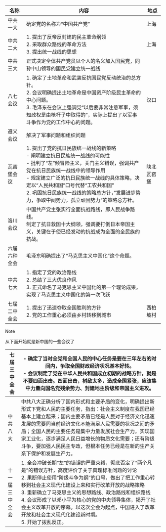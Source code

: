 
|名称|内容|地点|
|---|---|---|
|中共一大|确定党的名称为“中国共产党”|上海|
|中共二大|1. 提出了反帝反封建的民主革命纲领 <br>2. 采取群众路线的革命方法 <br>3. 提出统一战线的思想|上海|
|中共三大|正式决定全体共产党员以个人的名义加入国民党，同孙中山领导的国民党建立统一战线|  |
|八七会议|1. 确定了土地革命和武装反抗国民党反动统治的总方针。 <br>2. 会议明确提出土地革命是中国资产阶级民主革命的中心问题。 <br>3. 毛泽东在会议上强调党“以后要非常注意军事，须知政权是由枪杆子中取得的”，实际上提出了以军事斗争作为党的工作中心的问题。|汉口|
| 遵义会议 | 解决了军事问题和组织问题 |  |
| 瓦窑堡会议 | 1. 提出了党的抗日民族统一战线的新策略<br />  - 阐明建立抗日民族统一战线的可能性<br />  - 批判了“左”倾冒险主义，关门主义错误，强调共产党在抗日民族统一战线中的领导作用<br />  - 规定建立广泛的抗日民族统一战线的具体策略，决定以“人民共和国”口号代替“工农共和国”<br />2. 巩固抗日民族统一战线的策略总方针，”发展进步势力，争取中间势力，孤立顽固势力“的策略总方针。 | 陕北瓦窑堡 |
| 洛川会议 | 中国共产党主张实行全面抗战路线，即人民战争路线。<br />制定了抗日救国十大纲领，强调要打倒日本帝国主义，关键在于使已经发动的抗战成为全面的全民族的抗战。 |  |
| 六届六种全会 | 毛泽东明确提出了“马克思主义中国化”这个命题。 |  |
| 中共七大 | 1. 指定了党的政治路线<br />2. 总结了三大优良作风<br />3. 正式命名了马克思主义中国化的第一个理论成果，实现了马克思主义中国化的第一次飞跃 |  |
| 七届二中全会 | 1. 提出了迅速夺取全国胜利的方针<br />2. 党的工作重心必须由乡村转移到城市 | 西柏坡村 |

> [!note]
>
> 从下面开始就是新中国的一些会议了

| 七届三中全会   | - 确定了当时全党和全国人民的中心任务是要在三年左右的时间内，争取全国财政经济状况基本好转。<br />- 会议制定了党在中华人民共和国成立初期的战略方针，就是不要四面出击。四面出击，树敌太多，造成全国紧张，应该集中力量向国名党残余势力、封建地主阶级和帝国主义进攻。 |
| -------------- | ------------------------------------------------------------ |
| 中共八大       | 中共八大正确分析了国内形式和主要矛盾的变化，明确提出新形式下党和人民的主要任务，指出：社会主义制度在我国已经基本上建立起来；国内主要矛盾已经是人民对于经济文化迅速发展的需要同当前经济文化不能满足人民需要的状况之间的矛盾；全国人民的主要任务是集中力量发展社会生产力，实现国家工业化，逐步满足人民日益增长的物质文化需要；还有阶级斗争，要加强人民民主专政，但根本任务已经是在新的生产关系下保护和发展生产力。 |
| 十一届三中全会 | 1. 全会冲破长期“左”的错误的严重束缚，彻底否定了“两个凡是”的错误方针，高度评价了关于真理标准问题的讨论<br />2. 果断停止使用“阶级斗争为纲”的口号，做出了把工作重心转移到社会主义现代化建设上来和实行改革开放的战略策略<br />3. 重新确立了马克思主义的思想路线、政治路线和组织路线<br />4. 会议形成了以邓小平为核心的党的中央领导集体，揭开了社会主义改革开放的序幕。以这次全会为起点，中国进入了改革开放和社会主义现代化建设新时期。<br />5. 开始了拨乱反正。 |

